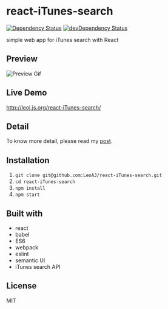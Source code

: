 # react-iTunes-search

[![Dependency Status](https://david-dm.org/LeoAJ/react-iTunes-search.svg)](https://david-dm.org/LeoAJ/react-iTunes-search)
[![devDependency Status](https://david-dm.org/LeoAJ/react-iTunes-search/dev-status.svg)](https://david-dm.org/LeoAJ/react-iTunes-search#info=devDependencies)

simple web app for iTunes search with React

## Preview

![Preview Gif](https://raw.githubusercontent.com/LeoAJ/react-iTunes-search/gif/react-iTunes-search.gif)

## Live Demo

http://leoj.js.org/react-iTunes-search/

## Detail

To know more detail, please read my [post](http://leoj.js.org/personal/React-iTunes-Search/).

## Installation

1. `git clone git@github.com:LeoAJ/react-iTunes-search.git`
2. `cd react-iTunes-search`
3. `npm install`
4. `npm start`

## Built with

* react
* babel
* ES6
* webpack
* eslint
* semantic UI
* iTunes search API

## License

MIT
